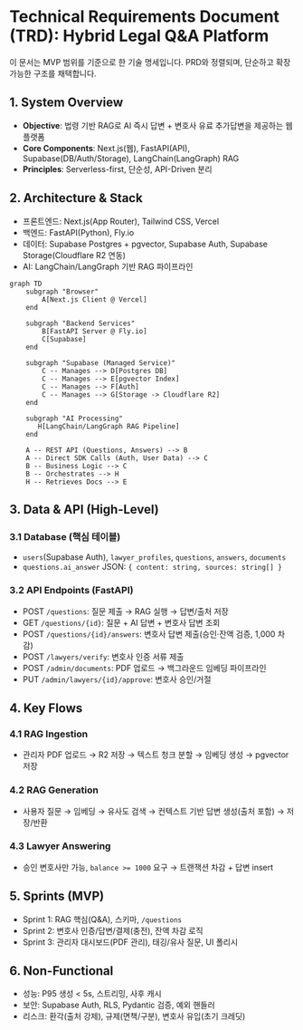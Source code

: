 # Technical Requirements Document (TRD): Hybrid Legal Q&A Platform

이 문서는 MVP 범위를 기준으로 한 기술 명세입니다. PRD와 정렬되며, 단순하고 확장 가능한 구조를 채택합니다.

## 1. System Overview
- **Objective**: 법령 기반 RAG로 AI 즉시 답변 + 변호사 유료 추가답변을 제공하는 웹 플랫폼
- **Core Components**: Next.js(웹), FastAPI(API), Supabase(DB/Auth/Storage), LangChain(LangGraph) RAG
- **Principles**: Serverless-first, 단순성, API-Driven 분리

## 2. Architecture & Stack
- 프론트엔드: Next.js(App Router), Tailwind CSS, Vercel
- 백엔드: FastAPI(Python), Fly.io
- 데이터: Supabase Postgres + pgvector, Supabase Auth, Supabase Storage(Cloudflare R2 연동)
- AI: LangChain/LangGraph 기반 RAG 파이프라인

```mermaid
graph TD
    subgraph "Browser"
        A[Next.js Client @ Vercel]
    end

    subgraph "Backend Services"
        B[FastAPI Server @ Fly.io]
        C[Supabase]
    end

    subgraph "Supabase (Managed Service)"
        C -- Manages --> D[Postgres DB]
        C -- Manages --> E[pgvector Index]
        C -- Manages --> F[Auth]
        C -- Manages --> G[Storage -> Cloudflare R2]
    end

    subgraph "AI Processing"
       H[LangChain/LangGraph RAG Pipeline]
    end

    A -- REST API (Questions, Answers) --> B
    A -- Direct SDK Calls (Auth, User Data) --> C
    B -- Business Logic --> C
    B -- Orchestrates --> H
    H -- Retrieves Docs --> E
```

## 3. Data & API (High-Level)
### 3.1 Database (핵심 테이블)
- `users`(Supabase Auth), `lawyer_profiles`, `questions`, `answers`, `documents`
- `questions.ai_answer` JSON: `{ content: string, sources: string[] }`

### 3.2 API Endpoints (FastAPI)
- POST `/questions`: 질문 제출 → RAG 실행 → 답변/출처 저장
- GET `/questions/{id}`: 질문 + AI 답변 + 변호사 답변 조회
- POST `/questions/{id}/answers`: 변호사 답변 제출(승인·잔액 검증, 1,000 차감)
- POST `/lawyers/verify`: 변호사 인증 서류 제출
- POST `/admin/documents`: PDF 업로드 → 백그라운드 임베딩 파이프라인
- PUT `/admin/lawyers/{id}/approve`: 변호사 승인/거절

## 4. Key Flows
### 4.1 RAG Ingestion
- 관리자 PDF 업로드 → R2 저장 → 텍스트 청크 분할 → 임베딩 생성 → pgvector 저장

### 4.2 RAG Generation
- 사용자 질문 → 임베딩 → 유사도 검색 → 컨텍스트 기반 답변 생성(출처 포함) → 저장/반환

### 4.3 Lawyer Answering
- 승인 변호사만 가능, `balance >= 1000` 요구 → 트랜잭션 차감 + 답변 insert

## 5. Sprints (MVP)
- Sprint 1: RAG 핵심(Q&A), 스키마, `/questions`
- Sprint 2: 변호사 인증/답변/결제(충전), 잔액 차감 로직
- Sprint 3: 관리자 대시보드(PDF 관리), 태깅/유사 질문, UI 폴리시

## 6. Non-Functional
- 성능: P95 생성 < 5s, 스트리밍, 사후 캐시
- 보안: Supabase Auth, RLS, Pydantic 검증, 예외 핸들러
- 리스크: 환각(출처 강제), 규제(면책/구분), 변호사 유입(초기 크레딧)
